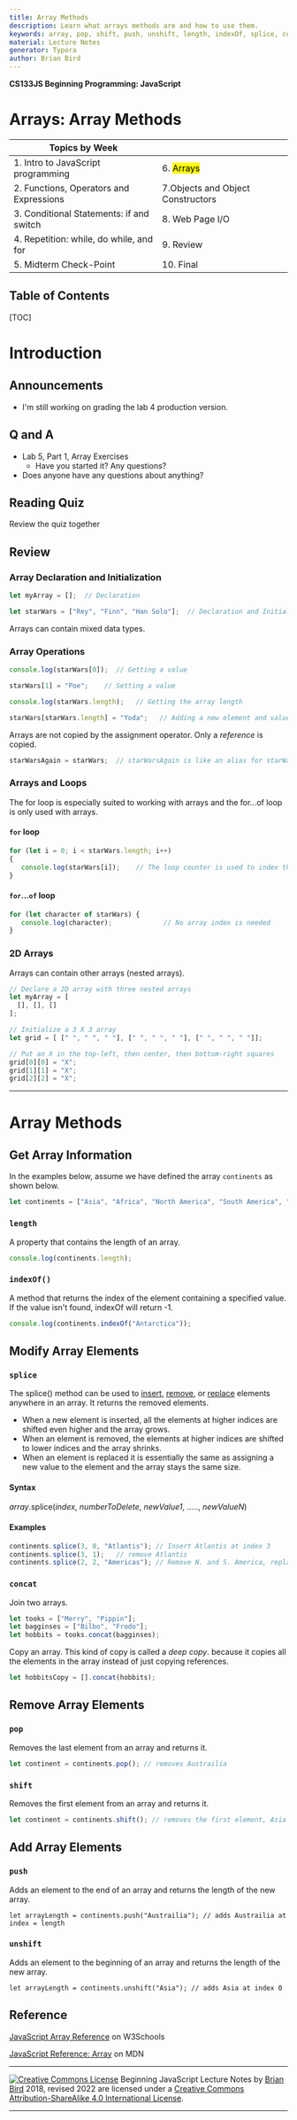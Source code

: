 ```yaml
---
title: Array Methods
description: Learn what arrays methods are and how to use them.
keywords: array, pop, shift, push, unshift, length, indexOf, splice, concat
material: Lecture Notes
generator: Typora
author: Brian Bird
---
```


**CS133JS Beginning Programming: JavaScript**

<h1>Arrays: Array Methods</h1>


| Topics by Week                                       |            |
| ---------------------------------------------------- | ---------- |
| 1. Intro to JavaScript programming                   | 6. <mark> Arrays</mark>  |
| 2. Functions, Operators and Expressions              | 7.Objects and Object Constructors |
| 3. Conditional Statements: if and switch             | 8. Web Page I/O |
| 4. Repetition: while, do while, and for | 9. Review |
| 5. Midterm Check-Point                               | 10. Final  |


<h2>Table of Contents</h2>

[TOC]

# Introduction

## Announcements

- I'm still working on grading the lab 4 production version. 

## Q and A

- Lab 5, Part 1, Array Exercises
  - Have you started it? Any questions?
- Does anyone have any questions about anything?

## Reading Quiz

Review the quiz together



## Review

### Array Declaration and Initialization

```javascript
let myArray = [];  // Declaration
```

```javascript
let starWars = ["Rey", "Finn", "Han Solo"];  // Declaration and Initialization
```

Arrays can contain mixed data types.

### Array Operations

```javascript
console.log(starWars[0]);  // Getting a value
```

```javascript
starWars[1] = "Poe";    // Setting a value
```

```javascript
console.log(starWars.length);   // Getting the array length
```

```javascript
starWars[starWars.length] = "Yoda";   // Adding a new element and value
```

Arrays are not copied by the assignment operator.  Only a *reference* is copied.

```javascript
starWarsAgain = starWars;  // starWarsAgain is like an alias for starWars
```



### Arrays and Loops

The for loop is especially suited to working with arrays and the for...of loop is only used with arrays.

#### `for` loop

```javascript
for (let i = 0; i < starWars.length; i++)
{
   console.log(starWars[i]);    // The loop counter is used to index the array
}
```

#### `for`...`of` loop

```javascript
for (let character of starWars) {
   console.log(character);             // No array index is needed
}
```



### 2D Arrays

Arrays can contain other arrays (nested arrays).

```javascript
// Declare a 2D array with three nested arrays
let myArray = [
  [], [], []
];
```

```javascript
// Initialize a 3 X 3 array
let grid = [ [" ", " ", " "], [" ", " ", " "], [" ", " ", " "]];

// Put an X in the top-left, then center, then bottom-right squares
grid[0][0] = "X";
grid[1][1] = "X";
grid[2][2] = "X";
```



------

# Array Methods

## Get Array Information

In the examples below, assume we have defined the array `continents` as shown below.

```javascript
let continents = ["Asia", "Africa", "North America", "South America", "Antarctica", "Europe", "Australia"];
```



### `length`

A property that contains the length of an array.

```javascript
console.log(continents.length);
```



### `indexOf()`

A method that returns the index of the element containing a specified value.
If the value isn't found, indexOf will return -1.

```javascript
console.log(continents.indexOf("Antarctica"));
```



## Modify Array Elements
### `splice`

The splice() method can be used to <u>insert</u>, <u>remove</u>, or <u>replace</u> elements anywhere in an array. It returns the removed elements.

- When a new element is inserted, all the elements at higher indices are shifted even higher and the array grows.
- When an element is removed, the elements at higher indices are shifted to lower indices and the array shrinks.
- When an element is replaced it is essentially the same as assigning a new value to the element and the array stays the same size.

#### Syntax

*array*.splice(*index*, *numberToDelete*, *newValue1*, ....., *newValueN*)

#### Examples

```javascript
continents.splice(3, 0, "Atlantis"); // Insert Atlantis at index 3
continents.splice(3, 1);   // remove Atlantis
continents.splice(2, 2, "Americas"); // Remove N. and S. America, replace with Americas
```



### `concat`

Join two arrays.

```javascript
let tooks = ["Merry", "Pippin"];
let bagginses = ["Bilbo", "Frodo"];
let hobbits = tooks.concat(bagginses);
```

Copy an array. This kind of copy is called a *deep copy*. because it copies all the elements in the array instead of just copying references.

```javascript
let hobbitsCopy = [].concat(hobbits);
```





## Remove Array Elements

### `pop`

Removes the last element from an array and returns it.

```javascript
let continent = continents.pop(); // removes Austrailia
```



### `shift`

Removes the first element from an array and returns it.

```javascript
let continent = continents.shift(); // removes the first element, Asia
```



## Add Array Elements

### `push`

Adds an element to the end of an array and returns the length of the new array.

```
let arrayLength = continents.push("Austrailia"); // adds Austrailia at index = length
```



### `unshift`

Adds an element to the beginning of an array and returns the length of the new array.

```
let arrayLength = continents.unshift("Asia"); // adds Asia at index 0
```



## Reference

[JavaScript Array Reference](https://www.w3schools.com/jsref/jsref_obj_array.asp) on W3Schools

[JavaScript Reference: Array](https://developer.mozilla.org/en-US/docs/Web/JavaScript/Reference/Global_Objects/Array) on MDN

------

[![Creative Commons License](https://i.creativecommons.org/l/by-sa/4.0/88x31.png)](http://creativecommons.org/licenses/by-sa/4.0/) Beginning JavaScript Lecture Notes by [Brian Bird](https://profbird.online) 2018, revised <time>2022</time> are licensed under a [Creative Commons Attribution-ShareAlike 4.0 International License](http://creativecommons.org/licenses/by-sa/4.0/). 

------------